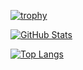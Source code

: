 [![trophy](https://github-profile-trophy.vercel.app/?username=yurrriq&theme=monokai&column=4)](https://github.com/ryo-ma/github-profile-trophy)

[![GitHub Stats](https://github-readme-stats.vercel.app/api?username=yurrriq&show_icons=true&layout=compact&theme=monokai&include_all_commits=true&layout=compact)](https://github.com/anuraghazra/github-readme-stats)

[![Top Langs](https://github-readme-stats.vercel.app/api/top-langs/?username=yurrriq&hide=agda,c,java,javascript,shell,tex&langs_count=10&layout=compact&theme=monokai)](https://github.com/anuraghazra/github-readme-stats)
